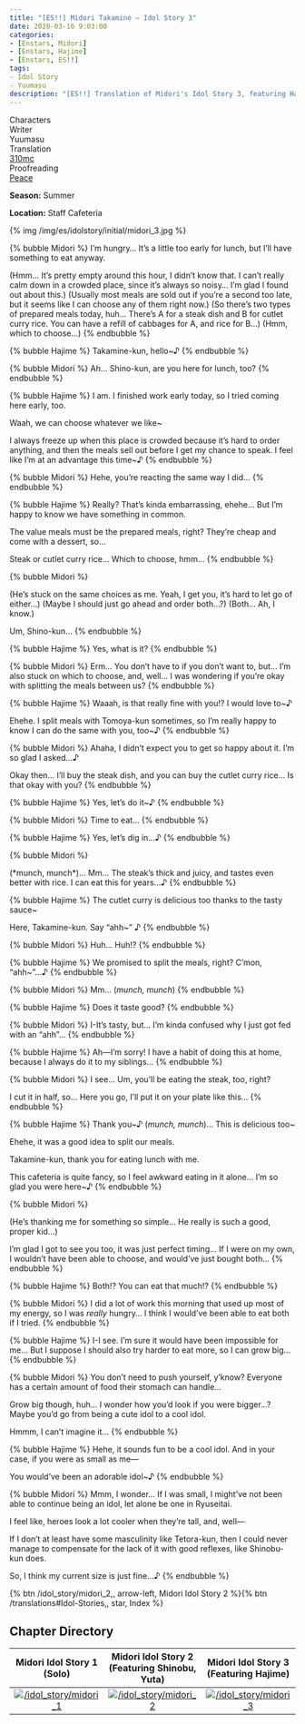 ```yaml
---
title: "[ES!!] Midori Takamine – Idol Story 3"
date: 2020-03-16 9:03:00
categories:
- [Enstars, Midori]
- [Enstars, Hajime]
- [Enstars, ES!!]
tags:
- Idol Story
- Yuumasu
description: "[ES!!] Translation of Midori's Idol Story 3, featuring Hajime."
---
```

<div class="three-wrapper" style="--storyColor:#965e7d;--storyColor-rgb:150,94,125;--storyColor-h:326.8;--storyColor-s: 23%;--storyColor-l:47.8%;">
    <div class="info-area">
        <div class="info">
            <div class="info-item characters">
                <div class="label">
                    Characters
                </div>
                <div class="value">
								<a href="/categories/Enstars/Midori" character="Midori"></a>
                <a href="/categories/Enstars/Hajime" character="Hajime"></a>
                </div>
            </div>
            <div class="info-item one">
                <div class="label">
                    Writer
                </div>
                <div class="value">
                    Yuumasu
                </div>
            </div>
            <div class="info-item two">
                <div class="label">
                    Translation
                </div>
                <div class="value">
                    <a href="/about">310mc</a>
                </div>
            </div>
            <div class="info-item three">
                <div class="label">
                   Proofreading
                </div>
                <div class="value">
                    <a href="https://twitter.com/yoroshikilled">Peace</a>
                </div>
            </div>
        </div>
    </div>
</div>

<!-- more -->

<div class="msr-season summer">
    <p><span><b>Season:</b> Summer</span></p>
</div>

<div class="msr-location">
    <p><span><b>Location:</b> Staff Cafeteria</span></p>
</div>

{% img /img/es/idolstory/initial/midori_3.jpg %}

{% bubble Midori %}
I’m hungry… It’s a little too early for lunch, but I’ll have something to eat anyway.

<th>(Hmm… It’s pretty empty around this hour, I didn’t know that. I can’t really calm down in a crowded place, since it’s always so noisy… I’m glad I found out about this.)</th>

<th>(Usually most meals are sold out if you’re a second too late, but it seems like I can choose any of them right now.)</th>

<th>(So there’s two types of prepared meals today, huh… There’s A for a steak dish and B for cutlet curry rice. You can have a refill of cabbages for A, and rice for B…)</th>

<th>(Hmm, which to choose…)</th>
{% endbubble %}

{% bubble Hajime %}
Takamine-kun, hello~♪
{% endbubble %}

{% bubble Midori %}
Ah… Shino-kun, are you here for lunch, too?
{% endbubble %}

{% bubble Hajime %}
I am. I finished work early today, so I tried coming here early, too.

Waah, we can choose whatever we like~

I always freeze up when this place is crowded because it’s hard to order anything, and then the meals sell out before I get my chance to speak. I feel like I’m at an advantage this time~♪
{% endbubble %}

{% bubble Midori %}
Hehe, you’re reacting the same way I did…
{% endbubble %}

{% bubble Hajime %}
Really? That’s kinda embarrassing, ehehe… But I’m happy to know we have something in common.

The value meals must be the prepared meals, right? They’re cheap and come with a dessert, so…

Steak or cutlet curry rice… Which to choose, hmm…
{% endbubble %}

{% bubble Midori %}
<th>(He’s stuck on the same choices as me. Yeah, I get you, it’s hard to let go of either…)</th>

<th>(Maybe I should just go ahead and order both…?)</th>

<th>(Both… Ah, I know.)</th>

Um, Shino-kun…
{% endbubble %}

{% bubble Hajime %}
Yes, what is it?
{% endbubble %}

{% bubble Midori %}
Erm… You don’t have to if you don’t want to, but… I’m also stuck on which to choose, and, well… I was wondering if you’re okay with splitting the meals between us?
{% endbubble %}

{% bubble Hajime %}
Waaah, is that really fine with you!? I would love to~♪

Ehehe. I split meals with Tomoya-kun sometimes, so I’m really happy to know I can do the same with you, too~♪
{% endbubble %}

{% bubble Midori %}
Ahaha, I didn’t expect you to get so happy about it. I’m so glad I asked…♪

Okay then… I’ll buy the steak dish, and you can buy the cutlet curry rice… Is that okay with you?
{% endbubble %}

{% bubble Hajime %}
Yes, let’s do it~♪
{% endbubble %}

{% bubble Midori %}
Time to eat…
{% endbubble %}

{% bubble Hajime %}
Yes, let’s dig in…♪
{% endbubble %}

{% bubble Midori %}
<th>(*munch, munch*)</th>… Mm… The steak’s thick and juicy, and tastes even better with rice. I can eat this for years…♪
{% endbubble %}

{% bubble Hajime %}
The cutlet curry is delicious too thanks to the tasty sauce~

Here, Takamine-kun. Say “ahh~” ♪
{% endbubble %}

{% bubble Midori %}
Huh… Huh!?
{% endbubble %}

{% bubble Hajime %}
We promised to split the meals, right? C’mon, “ahh~”…♪
{% endbubble %}

{% bubble Midori %}
Mm… <th>(*munch, munch*)</th>
{% endbubble %}

{% bubble Hajime %}
Does it taste good?
{% endbubble %}

{% bubble Midori %}
I-It’s tasty, but… I’m kinda confused why I just got fed with an “ahh”…
{% endbubble %}

{% bubble Hajime %}
Ah—I’m sorry! I have a habit of doing this at home, because I always do it to my siblings…
{% endbubble %}

{% bubble Midori %}
I see… Um, you’ll be eating the steak, too, right?

I cut it in half, so… Here you go, I’ll put it on your plate like this…
{% endbubble %}

{% bubble Hajime %}
Thank you\~♪ <th>(*munch, munch*)</th>… This is delicious too\~

Ehehe, it was a good idea to split our meals.

Takamine-kun, thank you for eating lunch with me.

This cafeteria is quite fancy, so I feel awkward eating in it alone… I’m so glad you were here~♪
{% endbubble %}

{% bubble Midori %}
<th>(He’s thanking me for something so simple… He really is such a good, proper kid…)</th>

I’m glad I got to see you too, it was just perfect timing… If I were on my own, I wouldn’t have been able to choose, and would’ve just bought both…
{% endbubble %}

{% bubble Hajime %}
Both!? You can eat that much!?
{% endbubble %}

{% bubble Midori %}
I did a lot of work this morning that used up most of my energy, so I was *really* hungry… I think I would’ve been able to eat both if I tried.
{% endbubble %}

{% bubble Hajime %}
I-I see. I’m sure it would have been impossible for me… But I suppose I should also try harder to eat more, so I can grow big…
{% endbubble %}

{% bubble Midori %}
You don’t need to push yourself, y’know? Everyone has a certain amount of food their stomach can handle…

Grow big though, huh… I wonder how you’d look if you were bigger…? Maybe you’d go from being a cute idol to a cool idol.

Hmmm, I can’t imagine it…
{% endbubble %}

{% bubble Hajime %}
Hehe, it sounds fun to be a cool idol. And in your case, if you were as small as me—

You would’ve been an adorable idol~♪
{% endbubble %}

{% bubble Midori %}
Mmm, I wonder… If I was small, I might’ve not been able to continue being an idol, let alone be one in Ryuseitai.

I feel like, heroes look a lot cooler when they’re tall, and, well—

If I don’t at least have some masculinity like Tetora-kun, then I could never manage to compensate for the lack of it with good reflexes, like Shinobu-kun does.

So, I think my current size is just fine…♪
{% endbubble %}

<div toc>{% btn /idol_story/midori_2,, arrow-left, Midori Idol Story 2 %}{% btn /translations#Idol-Stories,, star, Index %}</div>

## Chapter Directory

|Midori Idol Story 1<br>(Solo)|Midori Idol Story 2<br>(Featuring Shinobu, Yuta)|Midori Idol Story 3<br>(Featuring Hajime)
| :-----------: | :-----------: | :-----------: |
[![/idol_story/midori_1](/img/es/idolstory/banner/midoriidolstory1.jpg)](/idol_story/midori_1)|[![/idol_story/midori_2](/img/es/idolstory/banner/midoriidolstory2.jpg)](/idol_story/midori_2)|[![/idol_story/midori_3](/img/es/idolstory/banner/midoriidolstory3.jpg)](/idol_story/midori_3)
